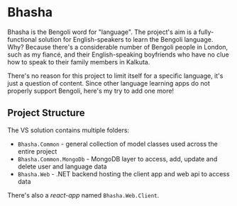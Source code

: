 # Bhasha

Bhasha is the Bengoli word for "language". The project's aim is a fully-functional solution for English-speakers to learn the Bengoli language. Why? Because there's a considerable number of Bengoli people in London, such as my fiancé, and their English-speaking boyfriends who have no clue how to speak to their family members in Kalkuta. 

There's no reason for this project to limit itself for a specific language, it's just a question of content. Since other language learning apps do not properly support Bengoli, here's my try to add one more!

## Project Structure

The VS solution contains multiple folders:
* `Bhasha.Common` - general collection of model classes used across the entire project
* `Bhasha.Common.MongoDb` - MongoDB layer to access, add, update and delete user and language data
* `Bhasha.Web` - .NET backend hosting the client app and web api to access data

There's also a _react-app_ named `Bhasha.Web.Client`. 

